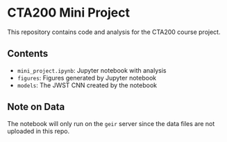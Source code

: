 # CTA200 Mini Project
This repository contains code and analysis for the CTA200 course project.


## Contents

- `mini_project.ipynb`: Jupyter notebook with analysis
- `figures`: Figures generated by Jupyter notebook
-  `models`: The JWST CNN created by the notebook

## Note on Data

The notebook will only run on the `geir` server since the data files are not uploaded in this repo.

